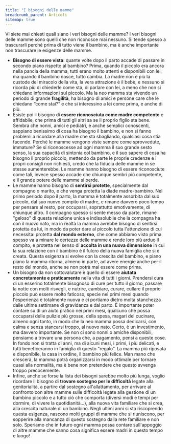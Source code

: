 ```yaml
---
title: "I bisogni delle mamme"
breadcrumb_parent: Articoli
sitemap: true
---
```

Vi siete mai chiesti quali siano i veri bisogni delle mamme? I veri bisogni delle mamme sono quelli che non riconosce mai nessuno. Si tende spesso a trascurarli perché prima di tutto viene il bambino, ma è anche importante non trascurare le esigenze delle mamme.

+ **Bisogno di essere vista**: quante volte dopo il parto accade di passare in secondo piano rispetto al bambino? Prima, quando il piccolo era ancora nella pancia della mamma, tutti erano molto attenti e disponibili con lei, ma quando il bambino nasce, tutto cambia. La madre non è più la custode del miracolo della vita, la vera attrazione è il bebè, e nessuno si ricorda più di chiederle come sta, di parlare con lei, a meno che non si chiedano informazioni sul piccolo. Ma la neo mamma sta vivendo un periodo di grande **fragilità**, ha bisogno di amici e persone care che le chiedano “come stai?” e che si interessino a lei come prima, e anche di più.
+ Esiste poi il bisogno di **essere riconosciuta come madre competente** e affidabile, che prima di tutti gli altri sa se il proprio figlio sta bene. Sembra che nonni, amici e pediatri, e anche semplici conoscenti, sappiano benissimo di cosa ha bisogno il bambino, e non si fanno problemi a ricordare alla madre che sta sbagliando, qualsiasi cosa stia facendo. Perché le mamme vengono viste sempre come sprovvedute, immature? Se si riconoscesse ad ogni mamma il suo grande sesto senso, la sua capacità di sintonia col bambino, e il suo sapere di cosa ha bisogno il proprio piccolo, mettendo da parte le proprie credenze e i propri consigli non richiesti, credo che la fiducia delle mamme in se stesse aumenterebbe. Le mamme hanno bisogno di essere riconosciute come tali, invece spesso accade che chiunque sembri più competente, e il grande potere delle mamme si perde.
+ Le mamme hanno bisogno di **sentirsi protette**, specialmente dal compagno o marito, e che venga protetta la diade madre-bambino. Nel primo periodo dopo il parto, la mamma è totalmente assorbita dal suo piccolo, dal suo nuovo compito di madre, e rimane davvero poco tempo per pensare al resto, per occuparsi, soprattutto emotivamente, di chiunque altro. Il compagno spesso si sente messo da parte, rimane "geloso" di questa relazione unica e indissolubile che la compagna ha con il nuovo nato, ma in realtà la mamma avrebbe bisogno di sentirsi protetta da lui, in modo da poter dare al piccolo tutta l'attenzione di cui necessita: protetta **dal mondo esterno**, che come abbiamo visto prima spesso va a minare le certezze delle mamme e rende loro più arduo il compito, e protetta nel senso di **accolta in una nuova dimensione** in cui la sua relazione con il bambino è il fulcro della nuova famiglia che si è creata. Questa esigenza si evolve con la crescita del bambino, e piano piano la mamma ritorna, almeno in parte, ad avere energie anche per il resto del mondo, anche se non potrà mai essere come prima.
+ Un bisogno da non sottovalutare è quello di essere **aiutata concretamente e praticamente** nella vita di tutti i giorni. Prendersi cura di un esserino totalmente bisognoso di cure per tutto il giorno, passare la notte con molti risvegli, e nutrire, cambiare, curare, cullare il proprio piccolo può essere molto faticoso, specie nei primi mesi quando l'esperienza è totalmente nuova e ci portiamo dietro molta stanchezza dalle ultime settimane di gravidanza e dal parto. È importante poter contare su di un aiuto pratico nei primi mesi, qualcuno che possa occuparsi delle pulizie più grosse, della spesa, magari del cucinare, almeno ogni tanto, in modo che la neo mamma possa dedicarsi, con calma e senza stancarsi troppo, al nuovo nato. Certo, è un investimento, ma davvero importante. Se non ci sono nonni o amiche disponibili, pensiamo a trovare una persona che, a pagamento, pensi a queste cose. In fondo non si tratta di anni, ma di alcuni mesi, i primi, i più delicati, e tutti beneficeranno in famiglia di questo “regalo”. La mamma più riposata e disponibile, la casa in ordine, il bambino più felice. Man mano che crescerà, la mamma potrà organizzarsi in modo ottimale per tornare quasi alla normalità, ma è bene non pretendere che questo avvenga troppo precocemente.
+ Infine, anche se forse la lista dei bisogni sarebbe molto più lunga, voglio ricordare il bisogno di **trovare sostegno per le difficoltà** legate alla genitorialità, a partire dal sostegno all'allattamento, per arrivare al confronto con altre mamme sulle difficoltà legate alla gestione di un bambino piccolo e a tutto ciò che comporta (diversi modi e tempi per dormire, di vivere la quotidianità...), alla nuova vita familiare che si crea, alla crescita naturale di un bambino. Negli ultimi anni si sta riscoprendo questa esigenza, nascono molti gruppi di mamme che si riuniscono, per sopperire alla mancanza di questo sostegno dalla rete familiare e non solo. Speriamo che in futuro ogni mamma possa contare sull'appoggio di altre mamme che sanno cosa significa essere madri in questo tempo e luogo!
